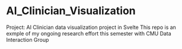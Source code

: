# AI_Clinician_Visualization
Project: AI Clinician data visualization project in Svelte
This repo is an exmple of my ongoing research effort this semester with CMU Data Interaction Group
